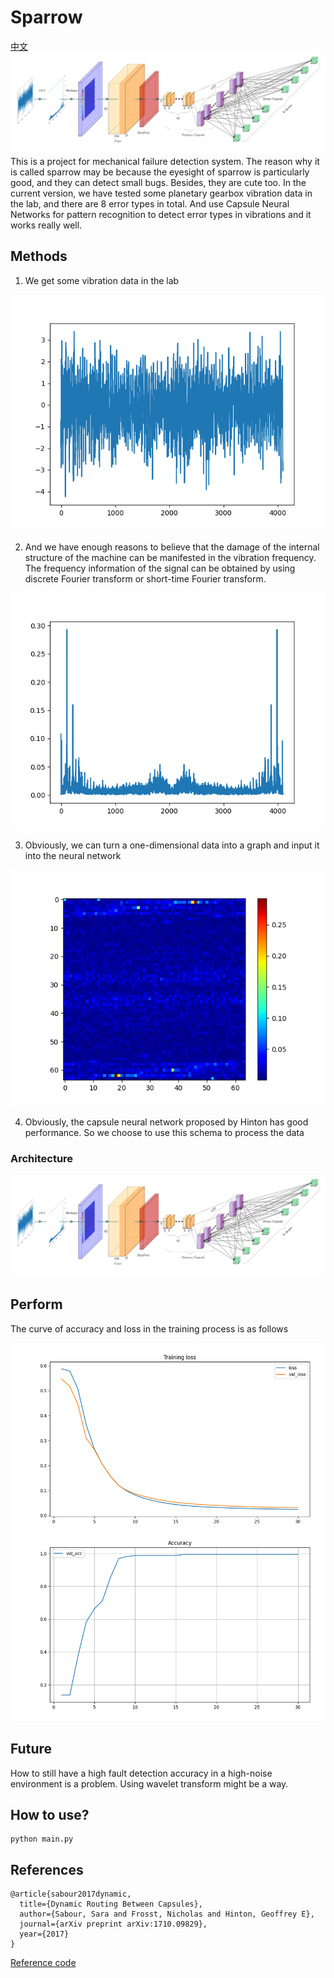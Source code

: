 # Sparrow
[中文](./README-ZH.md)
![Sparrow](./Docs/Arch/Sparrow.png)
This is a project for mechanical failure detection system. The reason why it is called sparrow may be because the eyesight of sparrow is particularly good, and they can detect small bugs. Besides, they are cute too. In the current version, we have tested some planetary gearbox vibration data in the lab, and there are 8 error types in total. And use Capsule Neural Networks for pattern recognition to detect error types in vibrations and it works really well.

## Methods
1. We get some vibration data in the lab

![data](./Docs/DataInfo/signal.png)

2. And we have enough reasons to believe that the damage of the internal structure of the machine can be manifested in the vibration frequency. The frequency information of the signal can be obtained by using discrete Fourier transform or short-time Fourier transform.

![data](./Docs/DataInfo/signal_by_fft.png)

3. Obviously, we can turn a one-dimensional data into a graph and input it into the neural network

![image](./Docs/DataInfo/input_image.png)

4. Obviously, the capsule neural network proposed by Hinton has good performance. So we choose to use this schema to process the data

### Architecture
![Sparrow](./Docs/Arch/Sparrow.png)

## Perform
The curve of accuracy and loss in the training process is as follows

![perform](./Docs/DataInfo/accuracy_and_loss.png)
## Future
How to still have a high fault detection accuracy in a high-noise environment is a problem. Using wavelet transform might be a way.

## How to use?
```
python main.py
```
## References

```
@article{sabour2017dynamic,
  title={Dynamic Routing Between Capsules},
  author={Sabour, Sara and Frosst, Nicholas and Hinton, Geoffrey E},
  journal={arXiv preprint arXiv:1710.09829},
  year={2017}
}
```
[Reference code](https://github.com/XifengGuo/CapsNet-Pytorch)

